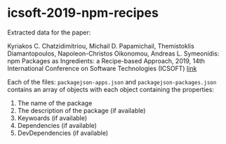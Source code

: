 # icsoft-2019-npm-recipes

Extracted data for the paper:

Kyriakos C. Chatzidimitriou, Michail D. Papamichail, Themistoklis Diamantopoulos, Napoleon-Christos Oikonomou, Andreas L. Symeonidis: npm Packages as Ingredients: a Recipe-based Approach, 2019, 14th International Conference on Software Technologies (ICSOFT) [link](http://insticc.org/node/TechnicalProgram/icsoft/presentationDetails/79668)


Each of the files: `packagejson-apps.json` and `packagejson-packages.json` contains an array of objects with each object containing the properties:

  1. The name of the package
  2. The description of the package (if available)
  3. Keywoards (if available)
  4. Dependencies (if available)
  5. DevDependencies (if available)
  
